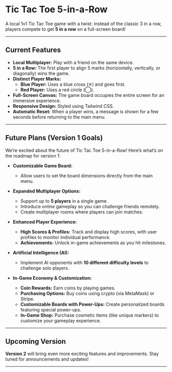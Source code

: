# Tic Tac Toe 5-in-a-Row

A local 1v1 Tic Tac Toe game with a twist: instead of the classic 3 in a row, players compete to get **5 in a row** on a full-screen board!

---

## Current Features

- **Local Multiplayer:** Play with a friend on the same device.
- **5 in a Row:** The first player to align 5 marks (horizontally, vertically, or diagonally) wins the game.
- **Distinct Player Marks:**
  - **Blue Player:** Uses a blue cross (✕) and goes first.
  - **Red Player:** Uses a red circle (◯).
- **Full-Screen Canvas:** The game board occupies the entire screen for an immersive experience.
- **Responsive Design:** Styled using Tailwind CSS.
- **Automatic Reset:** When a player wins, a message is shown for a few seconds before returning to the main menu.

---

## Future Plans (Version 1 Goals)

We’re excited about the future of Tic Tac Toe 5-in-a-Row! Here’s what’s on the roadmap for version 1:

- **Customizable Game Board:**
  - Allow users to set the board dimensions directly from the main menu.

- **Expanded Multiplayer Options:**
  - Support up to **5 players** in a single game.
  - Introduce online gameplay so you can challenge friends remotely.
  - Create multiplayer rooms where players can join matches.

- **Enhanced Player Experience:**
  - **High Scores & Profiles:** Track and display high scores, with user profiles to monitor individual performance.
  - **Achievements:** Unlock in-game achievements as you hit milestones.

- **Artificial Intelligence (AI):**
  - Implement AI opponents with **10 different difficulty levels** to challenge solo players.

- **In-Game Economy & Customization:**
  - **Coin Rewards:** Earn coins by playing games.
  - **Purchasing Options:** Buy coins using crypto (via MetaMask) or Stripe.
  - **Customizable Boards with Power-Ups:** Create personalized boards featuring special power-ups.
  - **In-Game Shop:** Purchase cosmetic items (like unique markers) to customize your gameplay experience.

---

## Upcoming Version

**Version 2** will bring even more exciting features and improvements. Stay tuned for announcements and updates!

---
